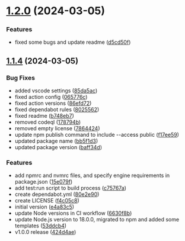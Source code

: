 # [1.2.0](https://github.com/TheNaubit/make-url/compare/v1.1.4...v1.2.0) (2024-03-05)


### Features

* fixed some bugs and update readme ([d5cd50f](https://github.com/TheNaubit/make-url/commit/d5cd50f87f8afcf5f0dea586e909cb70491c82ac))



## [1.1.4](https://github.com/TheNaubit/make-url/compare/e4a83c57e56e18ec0cb25c59aa3812ff6f39f843...v1.1.4) (2024-03-05)


### Bug Fixes

* added vscode settings ([85da5ac](https://github.com/TheNaubit/make-url/commit/85da5ac850e2f9141757b987b73e70f3d9398f8e))
* fixed action config ([065776c](https://github.com/TheNaubit/make-url/commit/065776c9f004b55e26e266e5d1effc2e5dbfa827))
* fixed action versions ([86efd72](https://github.com/TheNaubit/make-url/commit/86efd729d1b19bc1744be77d73c1dc05a6bd2512))
* fixed dependabot rules ([8025562](https://github.com/TheNaubit/make-url/commit/802556239fa5550a936e07c2750edb4bd3ae2bd7))
* fixed readme ([b748eb7](https://github.com/TheNaubit/make-url/commit/b748eb74c6fc32e1de24c5c3ba333e5230e7c25e))
* removed codeql ([178794b](https://github.com/TheNaubit/make-url/commit/178794b2d307b960f12864f003f78463a351106b))
* removed empty license ([7864424](https://github.com/TheNaubit/make-url/commit/7864424a91403a617438403b4dc3782ec00de609))
* update npm publish command to include --access public ([f17ee59](https://github.com/TheNaubit/make-url/commit/f17ee5980a4e3fdc311153fd8f3770637bf3a8e9))
* updated package name ([bb5f1d3](https://github.com/TheNaubit/make-url/commit/bb5f1d38fe7e9bbc0d8909d93ca63fa0b591bd54))
* updated package version ([baff34d](https://github.com/TheNaubit/make-url/commit/baff34d953830e05216018ff0f09e6316811d99c))


### Features

* add npmrc and nvmrc files, and specify engine requirements in package.json ([15e079f](https://github.com/TheNaubit/make-url/commit/15e079f7f658ab0dd925772147a7868bf35dbbb2))
* add test:run script to build process ([c75767a](https://github.com/TheNaubit/make-url/commit/c75767aa22955136efc4f03c79579e2439a67f4a))
* create dependabot.yml ([80e2e90](https://github.com/TheNaubit/make-url/commit/80e2e9005bf95cd26fcfc76ce8e7566ebc450596))
* create LICENSE ([f4c05c8](https://github.com/TheNaubit/make-url/commit/f4c05c8b44a46a4ec55b7ff0ebe8e611e1ceb1c7))
* initial version ([e4a83c5](https://github.com/TheNaubit/make-url/commit/e4a83c57e56e18ec0cb25c59aa3812ff6f39f843))
* update Node versions in CI workflow ([6630f8b](https://github.com/TheNaubit/make-url/commit/6630f8b1cae928139708e3cb73535220eca75cba))
* update Node.js version to 18.0.0, migrated to npm and added some templates ([53ddcb4](https://github.com/TheNaubit/make-url/commit/53ddcb409a2c276ded0fd692b6ab472c836926d0))
* v1.0.0 release ([424d4ae](https://github.com/TheNaubit/make-url/commit/424d4ae9f59d27df27d352b74187340ad3ae0c09))



